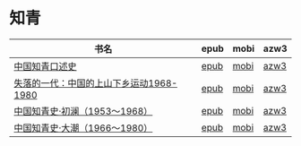 # 知青

| 书名 | epub | mobi | azw3 |
| --- | --- | --- | --- |
| [中国知青口述史](None) | [epub](None) | [mobi](None) | [azw3](None) |
| [失落的一代：中国的上山下乡运动1968-1980](None) | [epub](None) | [mobi](None) | [azw3](None) |
| [中国知青史·初澜（1953～1968）](http://ct.dalanmei.com/f/31084289-571788857-9c53e4) | [epub](http://ct.dalanmei.com/f/31084289-571788857-9c53e4) | [mobi](http://ct.dalanmei.com/f/31084289-571456549-98c91c) | [azw3](http://ct.dalanmei.com/f/31084289-571893312-64a17a) |
| [中国知青史·大潮（1966～1980）](http://ct.dalanmei.com/f/31084289-571788876-0ceb0d) | [epub](http://ct.dalanmei.com/f/31084289-571788876-0ceb0d) | [mobi](http://ct.dalanmei.com/f/31084289-571456553-9d3548) | [azw3](http://ct.dalanmei.com/f/31084289-571893331-a09b20) |
